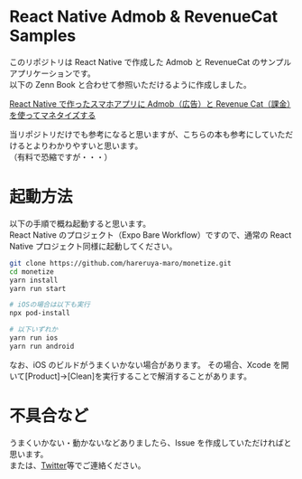 # React Native Admob & RevenueCat Samples

このリポジトリは React Native で作成した Admob と RevenueCat のサンプルアプリケーションです。<br/>
以下の Zenn Book と合わせて参照いただけるように作成しました。

[React Native で作ったスマホアプリに Admob（広告）と Revenue Cat（課金）を使ってマネタイズする](https://zenn.dev/hal1986/books/react-native-monetize)

当リポジトリだけでも参考になると思いますが、こちらの本も参考にしていただけるとよりわかりやすいと思います。<br/>
（有料で恐縮ですが・・・）

# 起動方法

以下の手順で概ね起動すると思います。<br/>
React Native のプロジェクト（Expo Bare Workflow）ですので、通常の React Native プロジェクト同様に起動してください。

```sh
git clone https://github.com/hareruya-maro/monetize.git
cd monetize
yarn install
yarn run start

# iOSの場合は以下も実行
npx pod-install

# 以下いずれか
yarn run ios
yarn run android
```

なお、iOS のビルドがうまくいかない場合があります。
その場合、Xcode を開いて[Product]->[Clean]を実行することで解消することがあります。

# 不具合など

うまくいかない・動かないなどありましたら、Issue を作成していただければと思います。<br/>
または、[Twitter](https://twitter.com/HAL1986____)等でご連絡ください。
